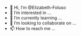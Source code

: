 - 👋 Hi, I’m @Elizabeth-Foluso
- 👀 I’m interested in ...
- 🌱 I’m currently learning ...
- 💞️ I’m looking to collaborate on ...
- 📫 How to reach me ...

<!---
Elizabeth-Foluso/Elizabeth-Foluso is a ✨ special ✨ repository because its `README.md` (this file) appears on your GitHub profile.
You can click the Preview link to take a look at your changes.
--->
